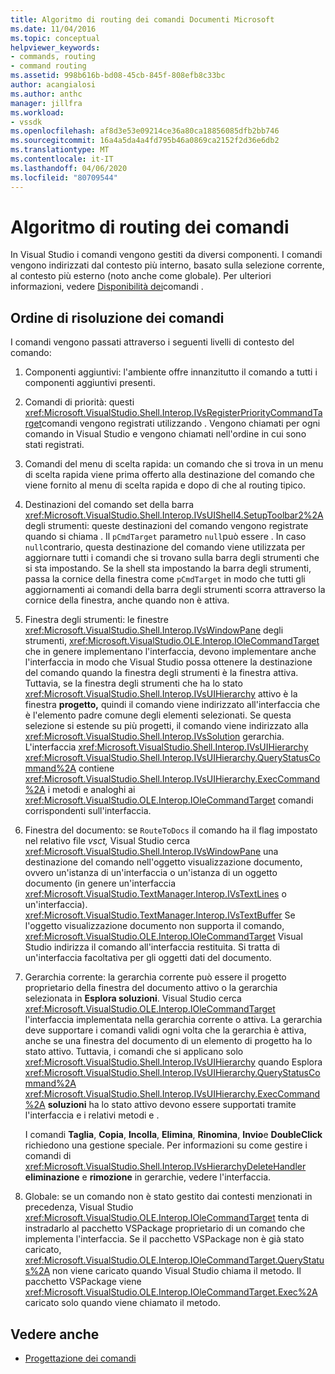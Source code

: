 ```yaml
---
title: Algoritmo di routing dei comandi Documenti Microsoft
ms.date: 11/04/2016
ms.topic: conceptual
helpviewer_keywords:
- commands, routing
- command routing
ms.assetid: 998b616b-bd08-45cb-845f-808efb8c33bc
author: acangialosi
ms.author: anthc
manager: jillfra
ms.workload:
- vssdk
ms.openlocfilehash: af8d3e53e09214ce36a80ca18856085dfb2bb746
ms.sourcegitcommit: 16a4a5da4a4fd795b46a0869ca2152f2d36e6db2
ms.translationtype: MT
ms.contentlocale: it-IT
ms.lasthandoff: 04/06/2020
ms.locfileid: "80709544"
---
```

# <a name="command-routing-algorithm"></a>Algoritmo di routing dei comandi
In Visual Studio i comandi vengono gestiti da diversi componenti. I comandi vengono indirizzati dal contesto più interno, basato sulla selezione corrente, al contesto più esterno (noto anche come globale). Per ulteriori informazioni, vedere [Disponibilità dei](../../extensibility/internals/command-availability.md)comandi .

## <a name="order-of-command-resolution"></a>Ordine di risoluzione dei comandi
 I comandi vengono passati attraverso i seguenti livelli di contesto del comando:

1. Componenti aggiuntivi: l'ambiente offre innanzitutto il comando a tutti i componenti aggiuntivi presenti.

2. Comandi di priorità: questi <xref:Microsoft.VisualStudio.Shell.Interop.IVsRegisterPriorityCommandTarget>comandi vengono registrati utilizzando . Vengono chiamati per ogni comando in Visual Studio e vengono chiamati nell'ordine in cui sono stati registrati.

3. Comandi del menu di scelta rapida: un comando che si trova in un menu di scelta rapida viene prima offerto alla destinazione del comando che viene fornito al menu di scelta rapida e dopo di che al routing tipico.

4. Destinazioni del comando set della barra <xref:Microsoft.VisualStudio.Shell.Interop.IVsUIShell4.SetupToolbar2%2A>degli strumenti: queste destinazioni del comando vengono registrate quando si chiama . Il `pCmdTarget` parametro `null`può essere . In caso `null`contrario, questa destinazione del comando viene utilizzata per aggiornare tutti i comandi che si trovano sulla barra degli strumenti che si sta impostando. Se la shell sta impostando la barra degli strumenti, passa la cornice della finestra come `pCmdTarget` in modo che tutti gli aggiornamenti ai comandi della barra degli strumenti scorra attraverso la cornice della finestra, anche quando non è attiva.

5. Finestra degli strumenti: le finestre <xref:Microsoft.VisualStudio.Shell.Interop.IVsWindowPane> degli strumenti, <xref:Microsoft.VisualStudio.OLE.Interop.IOleCommandTarget> che in genere implementano l'interfaccia, devono implementare anche l'interfaccia in modo che Visual Studio possa ottenere la destinazione del comando quando la finestra degli strumenti è la finestra attiva. Tuttavia, se la finestra degli strumenti che ha lo stato <xref:Microsoft.VisualStudio.Shell.Interop.IVsUIHierarchy> attivo è la finestra **progetto,** quindi il comando viene indirizzato all'interfaccia che è l'elemento padre comune degli elementi selezionati. Se questa selezione si estende su più progetti, il comando viene indirizzato alla <xref:Microsoft.VisualStudio.Shell.Interop.IVsSolution> gerarchia. L'interfaccia <xref:Microsoft.VisualStudio.Shell.Interop.IVsUIHierarchy> <xref:Microsoft.VisualStudio.Shell.Interop.IVsUIHierarchy.QueryStatusCommand%2A> contiene <xref:Microsoft.VisualStudio.Shell.Interop.IVsUIHierarchy.ExecCommand%2A> i metodi e analoghi ai <xref:Microsoft.VisualStudio.OLE.Interop.IOleCommandTarget> comandi corrispondenti sull'interfaccia.

6. Finestra del documento: se `RouteToDocs` il comando ha il flag impostato nel relativo file *vsct,* Visual Studio cerca <xref:Microsoft.VisualStudio.Shell.Interop.IVsWindowPane> una destinazione del comando nell'oggetto visualizzazione documento, ovvero un'istanza di un'interfaccia o un'istanza di un oggetto documento (in genere un'interfaccia <xref:Microsoft.VisualStudio.TextManager.Interop.IVsTextLines> o un'interfaccia). <xref:Microsoft.VisualStudio.TextManager.Interop.IVsTextBuffer> Se l'oggetto visualizzazione documento non supporta il comando, <xref:Microsoft.VisualStudio.OLE.Interop.IOleCommandTarget> Visual Studio indirizza il comando all'interfaccia restituita. Si tratta di un'interfaccia facoltativa per gli oggetti dati del documento.

7. Gerarchia corrente: la gerarchia corrente può essere il progetto proprietario della finestra del documento attivo o la gerarchia selezionata in **Esplora soluzioni**. Visual Studio cerca <xref:Microsoft.VisualStudio.OLE.Interop.IOleCommandTarget> l'interfaccia implementata nella gerarchia corrente o attiva. La gerarchia deve supportare i comandi validi ogni volta che la gerarchia è attiva, anche se una finestra del documento di un elemento di progetto ha lo stato attivo. Tuttavia, i comandi che si applicano solo <xref:Microsoft.VisualStudio.Shell.Interop.IVsUIHierarchy> quando Esplora <xref:Microsoft.VisualStudio.Shell.Interop.IVsUIHierarchy.QueryStatusCommand%2A> <xref:Microsoft.VisualStudio.Shell.Interop.IVsUIHierarchy.ExecCommand%2A> **soluzioni** ha lo stato attivo devono essere supportati tramite l'interfaccia e i relativi metodi e .

     I comandi **Taglia**, **Copia**, **Incolla**, **Elimina**, **Rinomina**, **Invio**e **DoubleClick** richiedono una gestione speciale. Per informazioni su come gestire i comandi di <xref:Microsoft.VisualStudio.Shell.Interop.IVsHierarchyDeleteHandler> **eliminazione** e **rimozione** in gerarchie, vedere l'interfaccia.

8. Globale: se un comando non è stato gestito dai contesti menzionati in precedenza, Visual Studio <xref:Microsoft.VisualStudio.OLE.Interop.IOleCommandTarget> tenta di instradarlo al pacchetto VSPackage proprietario di un comando che implementa l'interfaccia. Se il pacchetto VSPackage non è già stato caricato, <xref:Microsoft.VisualStudio.OLE.Interop.IOleCommandTarget.QueryStatus%2A> non viene caricato quando Visual Studio chiama il metodo. Il pacchetto VSPackage viene <xref:Microsoft.VisualStudio.OLE.Interop.IOleCommandTarget.Exec%2A> caricato solo quando viene chiamato il metodo.

## <a name="see-also"></a>Vedere anche
- [Progettazione dei comandi](../../extensibility/internals/command-design.md)

